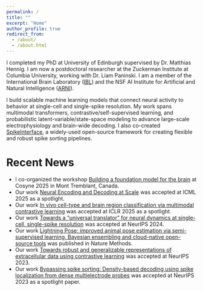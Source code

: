 ```yaml
---
permalink: /
title: ""
excerpt: "Home"
author_profile: true
redirect_from:
  - /about/
  - /about.html
---
```


I completed my PhD at University of Edinburgh supervised by Dr. Matthias Hennig. I am now a postdoctoral researcher at the Zuckerman Institute at Columbia University, working with Dr. Liam Paninski. I am a member of the International Brain Laboratory ([IBL](https://www.internationalbrainlab.com/)) and the NSF AI Institute for Artificial and Natural Intelligence ([ARNI](https://arni-institute.org/)).

I build scalable machine learning models that connect neural activity to behavior at single-cell and single-spike resolution. My work spans multimodal transformers, contrastive/self-supervised learning, and probabilistic latent-variable/state-space modeling to advance large-scale electrophysiology and brain-wide decoding. I also co-created [SpikeInterface](https://github.com/spikeinterface), a widely-used open-source framework for creating flexible and robust spike sorting pipelines.


Recent News
===========
*	I co-organized the workshop [Building a foundation model for the brain](https://neurofm-workshop.github.io/) at Cosyne 2025 in Mont Tremblant, Canada.
* Our work [Neural Encoding and Decoding at Scale](https://openreview.net/forum?id=h6WUKM7PCI) was accepted at ICML 2025 as a spotlight.
* Our work [In vivo cell-type and brain region classification via multimodal contrastive learning](https://openreview.net/forum?id=10JOlFIPjt) was accepted at ICLR 2025 as a spotlight.
* Our work [Towards a “universal translator” for neural dynamics at single-cell, single-spike resolution](https://openreview.net/forum?id=nRRJsDahEg) was accepted at NeurIPS 2024.
* Our work [Lightning Pose: improved animal pose estimation via semi-supervised learning, Bayesian ensembling and cloud-native open-source tools](https://www.nature.com/articles/s41592-024-02319-1) was published in Nature Methods.
* Our work [Towards robust and generalizable representations of extracellular data using contrastive learning](https://openreview.net/forum?id=h6WUKM7PCI) was accepted at NeurIPS 2023.
* Our work [Bypassing spike sorting: Density-based decoding using spike localization from dense multielectrode probes](https://www.sciencedirect.com/science/article/abs/pii/S0959438821000726) was accepted at NeurIPS 2023 as a spotlight paper.

